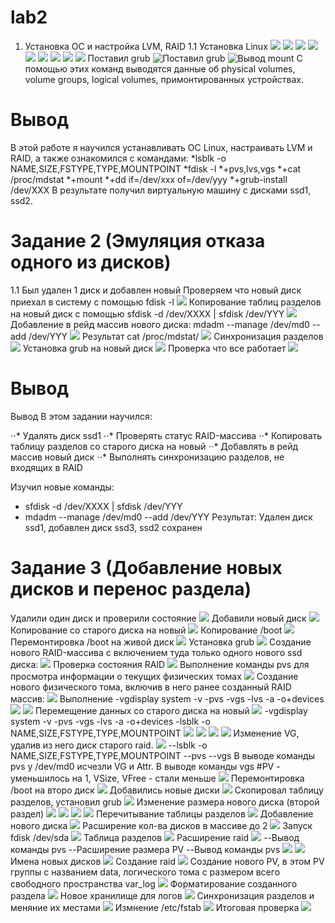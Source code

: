 ﻿# lab2
1. Установка ОС и настройка LVM, RAID
1.1 Установка Linux
![](screens/VirtualBox_Raid_26_03_2019_16_55_33.png)
![](screens/VirtualBox_raid_06_04_2019_10_53_40.png)
![](screens/VirtualBox_raid_06_04_2019_10_58_16.png)
![](screens/VirtualBox_raid_06_04_2019_11_02_44.png)
![](screens/VirtualBox_raid_06_04_2019_11_08_35.png)
![](screens/VirtualBox_raid_06_04_2019_11_09_12.png)
![](screens/VirtualBox_raid_06_04_2019_11_12_23.png)
![](screens/VirtualBox_raid_06_04_2019_11_16_37.png)
![](screens/VirtualBox_raid_06_04_2019_11_17_06.png)
Поставил grub
![](screens/VirtualBox_raid_06_04_2019_11_29_23.png "Поставил grub")
![](screens/VirtualBox_raid_06_04_2019_11_29_49.png "Вывод mount")
С помощью этих команд выводятся данные об physical volumes, volume groups, logical volumes, примонтированных устройствах.
# Вывод
В этой работе я научился устанавливать ОС Linux, настраивать LVM и RAID, а также ознакомился с командами: 
*lsblk -o NAME,SIZE,FSTYPE,TYPE,MOUNTPOINT
*fdisk -l
*+pvs,lvs,vgs
*+cat /proc/mdstat
*+mount
*+dd if=/dev/xxx of=/dev/yyy
*+grub-install /dev/XXX
В результате получил виртуальную машину с дисками ssd1, ssd2.

# Задание 2 (Эмуляция отказа одного из дисков)
1.1 Был удален 1 диск и добавлен новый
Проверяем что новый диск приехал в систему с помощью fdisk -l
![](https://github.com/badpocyk/lab2/blob/master/screens/2.PNG?raw=true)
Копирование таблиц разделов на новый диск с помощью sfdisk -d /dev/XXXX | sfdisk /dev/YYY
![](https://github.com/badpocyk/lab2/blob/master/screens/3.PNG?raw=true)
Добавление в рейд массив нового диска: mdadm --manage /dev/md0 --add /dev/YYY 
![](https://github.com/badpocyk/lab2/blob/master/screens/5.PNG?raw=true)
Результат cat /proc/mdstat/
![](https://github.com/badpocyk/lab2/blob/master/screens/6.PNG?raw=true)
Синхронизация разделов 
![](https://github.com/badpocyk/lab2/blob/master/screens/7.PNG?raw=true)
Установка grub на новый диск
![](https://github.com/badpocyk/lab2/blob/master/screens/8.PNG?raw=true)
Проверка что все работает
![](https://github.com/badpocyk/lab2/blob/master/screens/9.PNG?raw=true)

# Вывод
Вывод
В этом задании научился:

⋅⋅* Удалять диск ssd1
⋅⋅* Проверять статус RAID-массива
⋅⋅* Копировать таблицу разделов со старого диска на новый
⋅⋅* Добавлять в рейд массив новый диск
⋅⋅* Выполнять синхронизацию разделов, не входящих в RAID

Изучил новые команды:

* sfdisk -d /dev/XXXX | sfdisk /dev/YYY
* mdadm --manage /dev/md0 --add /dev/YYY
Результат: Удален диск ssd1, добавлен диск ssd3, ssd2 сохранен

# Задание 3 (Добавление новых дисков и перенос раздела)
Удалили один диск и проверили состояние
![](https://github.com/badpocyk/lab2/blob/master/screens/21.PNG?raw=true)
Добавили новый диск
![](https://github.com/badpocyk/lab2/blob/master/screens/22.PNG?raw=true)
Копирование со старого диска на новый
![](https://github.com/badpocyk/lab2/blob/master/screens/23.PNG?raw=true)
Копирование /boot
![](https://github.com/badpocyk/lab2/blob/master/screens/24.PNG?raw=true)
Перемонтировка /boot на живой диск
![](https://github.com/badpocyk/lab2/blob/master/screens/26.PNG?raw=true)
Установка grub
![](https://github.com/badpocyk/lab2/blob/master/screens/27.PNG?raw=true)
Создание нового RAID-массива с включением туда только одного нового ssd диска: 
![](https://github.com/badpocyk/lab2/blob/master/screens/28.PNG?raw=true)
Проверка состояния RAID
![](https://github.com/badpocyk/lab2/blob/master/screens/29.PNG?raw=true)
Выполнение команды pvs для просмотра информации о текущих физических томах 
![](https://github.com/badpocyk/lab2/blob/master/screens/210.PNG?raw=true)
Создание нового физического тома, включив в него ранее созданный RAID массив: 
![](https://github.com/badpocyk/lab2/blob/master/screens/211.PNG?raw=true)
Выполнение -vgdisplay system -v
-pvs
-vgs
-lvs -a -o+devices
![](https://github.com/badpocyk/lab2/blob/master/screens/212.PNG?raw=true)
![](https://github.com/badpocyk/lab2/blob/master/screens/213.PNG?raw=true)
Перемещение данных со старого диска на новый 
![](https://github.com/badpocyk/lab2/blob/master/screens/214.PNG?raw=true)
-vgdisplay system -v
-pvs
-vgs
-lvs -a -o+devices
-lsblk -o NAME,SIZE,FSTYPE,TYPE,MOUNTPOINT
![](https://github.com/badpocyk/lab2/blob/master/screens/214.PNG?raw=true)
![](https://github.com/badpocyk/lab2/blob/master/screens/215.PNG?raw=true)
![](https://github.com/badpocyk/lab2/blob/master/screens/216.PNG?raw=true)
![](https://github.com/badpocyk/lab2/blob/master/screens/217.PNG?raw=true)
Изменение VG, удалив из него диск старого raid. 
![](https://github.com/badpocyk/lab2/blob/master/screens/218.PNG?raw=true)
--lsblk -o NAME,SIZE,FSTYPE,TYPE,MOUNTPOINT
--pvs
--vgs
В выводе команды pvs у /dev/md0 исчезли VG и Attr. В выводе команды vgs #PV - уменьшилось на 1, VSize, VFree - стали меньше
![](https://github.com/badpocyk/lab2/blob/master/screens/219.PNG?raw=true)
Перемонтировка /boot на второ диск
![](https://github.com/badpocyk/lab2/blob/master/screens/220.PNG?raw=true)
Добавились новые диски
![](https://github.com/badpocyk/lab2/blob/master/screens/221.PNG?raw=true)
Скопировал таблицу разделов, установил grub
![](https://github.com/badpocyk/lab2/blob/master/screens/222.PNG?raw=true)
Изменение размера нового диска (второй раздел)
![](https://github.com/badpocyk/lab2/blob/master/screens/223.PNG?raw=true)
![](https://github.com/badpocyk/lab2/blob/master/screens/224.PNG?raw=true)
![](https://github.com/badpocyk/lab2/blob/master/screens/225.PNG?raw=true)
![](https://github.com/badpocyk/lab2/blob/master/screens/226.PNG?raw=true)
Перечитывание таблицы разделов
![](https://github.com/badpocyk/lab2/blob/master/screens/227.PNG?raw=true)
Добавление нового диска
![](https://github.com/badpocyk/lab2/blob/master/screens/228.PNG?raw=true)
Расширение кол-ва дисков в массиве до 2
![](https://github.com/badpocyk/lab2/blob/master/screens/229.PNG?raw=true)
Запуск fdisk /dev/sda
![](https://github.com/badpocyk/lab2/blob/master/screens/230.PNG?raw=true)
Таблица разделов
![](https://github.com/badpocyk/lab2/blob/master/screens/231.PNG?raw=true)
Расширение raid
![](https://github.com/badpocyk/lab2/blob/master/screens/232.PNG?raw=true)
--Вывод команды pvs
--Расширение размера PV
--Вывод команды pvs 
![](https://github.com/badpocyk/lab2/blob/master/screens/233.PNG?raw=true)
![](https://github.com/badpocyk/lab2/blob/master/screens/234.PNG?raw=true)
Имена новых дисков
![](https://github.com/badpocyk/lab2/blob/master/screens/235.PNG?raw=true)
Создание raid
![](https://github.com/badpocyk/lab2/blob/master/screens/236.PNG?raw=true)
Создание нового PV, в этом PV группы с названием data, логического тома с размером всего свободного пространства var_log 
![](https://github.com/badpocyk/lab2/blob/master/screens/237.PNG?raw=true)
Форматирование созданного раздела
![](https://github.com/badpocyk/lab2/blob/master/screens/238.PNG?raw=true)
Новое хранилище для логов
![](https://github.com/badpocyk/lab2/blob/master/screens/239.PNG?raw=true)
Синхронизация разделов и меняние их местами
![](https://github.com/badpocyk/lab2/blob/master/screens/240.PNG?raw=true)
Измнение /etc/fstab
![](https://github.com/badpocyk/lab2/blob/master/screens/241.PNG?raw=true)
Итоговая проверка
![](https://github.com/badpocyk/lab2/blob/master/screens/242.PNG?raw=true)